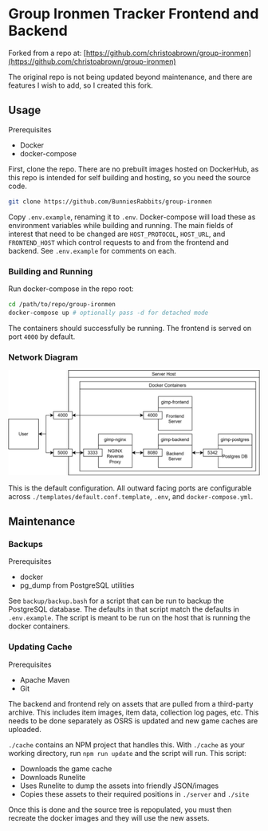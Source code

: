 # Group Ironmen Tracker Frontend and Backend

Forked from a repo at: [https://github.com/christoabrown/group-ironmen](https://github.com/christoabrown/group-ironmen)

The original repo is not being updated beyond maintenance, and there are features I wish to add, so I created this fork.

## Usage

Prerequisites

- Docker
- docker-compose

First, clone the repo. There are no prebuilt images hosted on DockerHub, as this repo is intended for self building and hosting, so you need the source code.

```bash
git clone https://github.com/BunniesRabbits/group-ironmen
```

Copy `.env.example`, renaming it to `.env`. Docker-compose will load these as environment variables while building and running. The main fields of interest that need to be changed are `HOST_PROTOCOL`, `HOST_URL`, and `FRONTEND_HOST` which control requests to and from the frontend and backend. See `.env.example` for comments on each.

### Building and Running

Run docker-compose in the repo root:

```bash
cd /path/to/repo/group-ironmen
docker-compose up # optionally pass -d for detached mode
```

The containers should successfully be running. The frontend is served on port `4000` by default.

### Network Diagram

![Alt text](./network_diagram.svg)

This is the default configuration. All outward facing ports are configurable across `./templates/default.conf.template`, `.env`, and `docker-compose.yml`.

## Maintenance

### Backups

Prerequisites

- docker
- pg_dump from PostgreSQL utilities

See `backup/backup.bash` for a script that can be run to backup the PostgreSQL database. The defaults in that script match the defaults in `.env.example`. The script is meant to be run on the host that is running the docker containers.

### Updating Cache

Prerequisites

- Apache Maven
- Git

The backend and frontend rely on assets that are pulled from a third-party archive. This includes item images, item data, collection log pages, etc. This needs to be done separately as OSRS is updated and new game caches are uploaded.

`./cache` contains an NPM project that handles this. With `./cache` as your working directory, run `npm run update` and the script will run. This script:

- Downloads the game cache
- Downloads Runelite
- Uses Runelite to dump the assets into friendly JSON/images
- Copies these assets to their required positions in `./server` and `./site`

Once this is done and the source tree is repopulated, you must then recreate the docker images and they will use the new assets.
